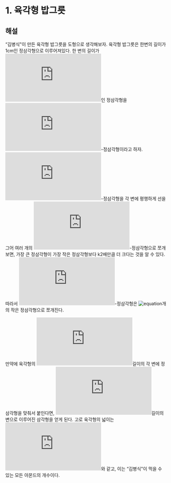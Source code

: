 # 1. 육각형 밥그릇
## 해설
“김병식"이 만든 육각형 밥그릇을 도형으로 생각해보자. 육각형 밥그릇은 한변의 길이가 1cm인 정삼각형으로 이루어져있다.
한 변의 길이가 ![equation](http://latex.codecogs.com/svg.latex?k)인 정삼각형을 ![equation](http://latex.codecogs.com/svg.latex?k)-정삼각형이라고 하자.
![equation](http://latex.codecogs.com/svg.latex?k)-정삼각형을 각 변에 평행하게 선을 그어 여러 개의 ![equation](http://latex.codecogs.com/svg.latex?1)-정삼각형으로 쪼개보면, 가장 큰 정삼각형이 가장 작은 정삼각형보다 k2배만큼 더 크다는 것을 알 수 있다.
따라서 ![equation](http://latex.codecogs.com/svg.latex?k)-정삼각형은 ![equation](http://latex.codecogs.com/svg.latex?k^2)개의 작은 정삼각형으로 쪼개진다.
  
만약에 육각형의 ![equation](http://latex.codecogs.com/svg.latex?a_1%2C%20a_3%2C%20a_5)길이의 각 변에 정삼각형을 맞춰서 붙인다면, ![equation](http://latex.codecogs.com/svg.latex?a_1&plus;a_3&plus;a_5)길이의 변으로 이루어진 삼각형을 얻게 된다.
고로 육각형의 넓이는 ![equation](https://latex.codecogs.com/svg.latex?%28a_1&plus;a_2&plus;a_3%29%5E2-a_1%5E2-a_3%5E2-a_5%5E2)와 같고, 이는 “김병식"이 먹을 수 있는 모든 아몬드의 개수이다.
